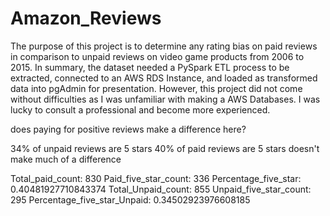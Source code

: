# Amazon_Reviews
The purpose of this project is to determine any rating bias on paid reviews in comparison to unpaid reviews on video game products from 2006 to 2015.
In summary, the dataset needed a PySpark ETL process to be extracted, connected to an AWS RDS Instance, and loaded as transformed data into pgAdmin for presentation.
However, this project did not come without difficulties as I was unfamiliar with making a AWS Databases. I was lucky to consult a professional and become more experienced.

does paying for positive reviews make a difference here?

34% of unpaid reviews are 5 stars
40% of paid reviews are 5 stars 
doesn't make much of a difference

Total_paid_count:
830
Paid_five_star_count:
336
Percentage_five_star:
0.40481927710843374
Total_Unpaid_count:
855
Unpaid_five_star_count:
295
Percentage_five_star_Unpaid:
0.34502923976608185
